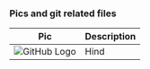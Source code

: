 ### Pics and git related files

Pic | Description
------------ | -------------
![GitHub Logo](/assets/IMG_0327_800.pngg) | Hind
